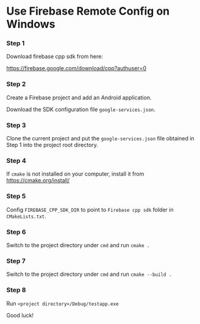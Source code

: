 # Use Firebase Remote Config on Windows


### Step 1

Download firebase cpp sdk from here:

https://firebase.google.com/download/cpp?authuser=0


### Step 2

Create a Firebase project and add an Android application.

Download the SDK configuration file `google-services.json`.



### Step 3

Clone the current project and put the `google-services.json` file obtained in Step 1 into the project root directory.



### Step 4

If `cmake` is not installed on your computer, install it from https://cmake.org/install/


### Step 5

Config `FIREBASE_CPP_SDK_DIR` to point to `Firebase cpp sdk` folder in `CMakeLists.txt`.


### Step 6

Switch to the project directory under `cmd` and run `cmake .`



### Step 7

Switch to the project directory under `cmd` and run `cmake --build .`



### Step 8

Run `<project directory>/Debug/testapp.exe`



Good luck!

